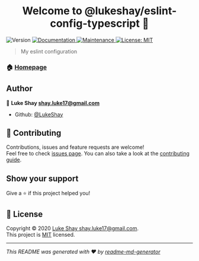 <h1 align="center">Welcome to @lukeshay/eslint-config-typescript 👋</h1>
<p>
  <img alt="Version" src="https://img.shields.io/badge/version-0.0.0-blue.svg?cacheSeconds=2592000" />
  <a href="https://github.com/LukeShay/lukeshay-web#readme" target="_blank">
    <img alt="Documentation" src="https://img.shields.io/badge/documentation-yes-brightgreen.svg" />
  </a>
  <a href="https://github.com/LukeShay/lukeshay-web/graphs/commit-activity" target="_blank">
    <img alt="Maintenance" src="https://img.shields.io/badge/Maintained%3F-yes-green.svg" />
  </a>
  <a href="https://github.com/LukeShay/lukeshay-web/blob/master/LICENSE" target="_blank">
    <img alt="License: MIT" src="https://img.shields.io/github/license/LukeShay/@lukeshay/eslint-config-typescript" />
  </a>
</p>

> My eslint configuration

### 🏠 [Homepage](https://github.com/LukeShay/lukeshay-web#readme)

## Author

👤 **Luke Shay <shay.luke17@gmail.com>**

* Github: [@LukeShay](https://github.com/LukeShay)

## 🤝 Contributing

Contributions, issues and feature requests are welcome!<br />Feel free to check [issues page](https://github.com/LukeShay/lukeshay-web/issues). You can also take a look at the [contributing guide](https://github.com/LukeShay/lukeshay-web/blob/master/CONTRIBUTING.md).

## Show your support

Give a ⭐️ if this project helped you!

## 📝 License

Copyright © 2020 [Luke Shay <shay.luke17@gmail.com>](https://github.com/LukeShay).<br />
This project is [MIT](https://github.com/LukeShay/lukeshay-web/blob/master/LICENSE) licensed.

***
_This README was generated with ❤️ by [readme-md-generator](https://github.com/kefranabg/readme-md-generator)_